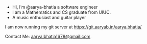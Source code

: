 - Hi, I’m @aarya-bhatia a software engineer
- I am a Mathematics and CS graduate from UIUC.
- A music enthusiast and guitar player

I am now running my git server at https://git.aaryab.in/aarya.bhatia/

Contact Me: aarya.bhatia1678@gmail.com.
